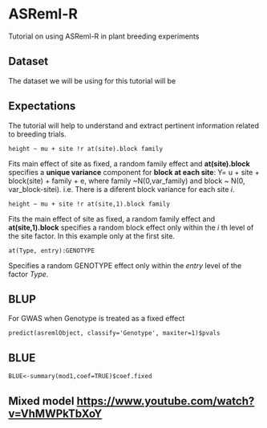 # ASReml-R
Tutorial on using ASReml-R in plant breeding experiments

## Dataset
The dataset we will be using for this tutorial will be 

## Expectations
The tutorial will help to understand and extract pertinent information related to breeding trials.

```
height ~ mu + site !r at(site).block family
```
Fits main effect of site as fixed, a random family effect and __at(site).block__ specifies a __unique variance__ component for __block at each site__: Y= u + site + block(site) + family + e, where family ~N(0,var_family) and block ~ N(0, var_block-sitei).
i.e. There is a diferent block variance for each site _i_.

```
height ~ mu + site !r at(site,1).block family
```
Fits the main effect of site as fixed, a random family effect and __at(site,1).block__ specifies a random block effect only within the _i_ th level of the site factor. In this example only at the first site.

```
at(Type, entry):GENOTYPE
```
Specifies a random GENOTYPE effect only within the _entry_ level of the factor _Type_.

## BLUP
For GWAS when Genotype is treated as a fixed effect
```
predict(asremlObject, classify='Genotype', maxiter=1)$pvals
```
## BLUE

```
BLUE<-summary(mod1,coef=TRUE)$coef.fixed
```
## Mixed model https://www.youtube.com/watch?v=VhMWPkTbXoY
